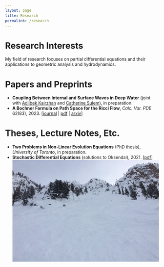 ```yaml
---
layout: page
title: Research
permalink: /research
---
```


Research Interests
======

My field of research focuses on partial differential equations and their applications to geometric analysis and hydrodynamics.

Papers and Preprints
======

  - **Coupling Between Internal and Surface Waves in Deep Water** (joint with [Adilbek Kairzhan](https://sites.google.com/view/akairzhan) and [Catherine Sulem](https://www.math.toronto.edu/sulem/)), in preparation.
  - **A Bochner Formula on Path Space for the Ricci Flow**, _Calc. Var. PDE_ 62(83), 2023. \[[journal](https://doi.org/10.1007/s00526-022-02420-3) \| [pdf](/assets/1909.04193.pdf) \| [arxiv](https://arxiv.org/abs/1909.04193)\]

Theses, Lecture Notes, Etc.
======

  - **Two Problems in Non-Linear Evolution Equations** (PhD thesis), _University of Toronto_, in preparation.
  - **Stochastic Differential Equations** (solutions to Oksendal), 2021. \[[pdf](/assets/Solutions_to_Oksendal.pdf)]
![](assets/img/KHMR_Terminator.jpg)
